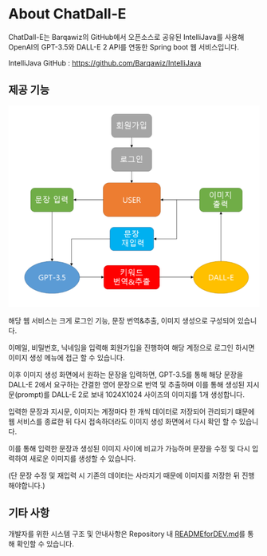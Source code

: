 About ChatDall-E
==================
ChatDall-E는 Barqawiz의 GitHub에서 오픈소스로 공유된 IntelliJava를 사용해
OpenAI의 GPT-3.5와 DALL-E 2 API를 연동한 Spring boot 웹 서비스입니다.

IntelliJava GitHub : <https://github.com/Barqawiz/IntelliJava>

제공 기능
-----------
![기능구성도](src/main/resources/static/최종기능.png)

해당 웹 서비스는 크게 로그인 기능, 문장 번역&추출, 이미지 생성으로 구성되어 있습니다.

이메일, 비밀번호, 닉네임을 입력해 회원가입을 진행하여 해당 계정으로 로그인 하시면
이미지 생성 메뉴에 접근 할 수 있습니다.

이후 이미지 생성 화면에서 원하는 문장을 입력하면, GPT-3.5를 통해
해당 문장을 DALL-E 2에서 요구하는 간결한 영어 문장으로 번역 및 추출하며
이를 통해 생성된 지시문(prompt)를 DALL-E 2로 보내 1024X1024 사이즈의
이미지를 1개 생성합니다.

입력한 문장과 지시문, 이미지는 계정마다 한 개씩 데이터로 저장되어
관리되기 떄문에 웹 서비스를 종료한 뒤 다시 접속하더라도
이미지 생성 화면에서 다시 확인 할 수 있습니다.

이를 통해 입력한 문장과 생성된 이미지 사이에 비교가 가능하며
문장을 수정 및 다시 입력하여 새로운 이미지를 생성할 수 있습니다.

(단 문장 수정 및 재입력 시 기존의 데이터는 사라지기 때문에 이미지를 저장한 뒤 진행해야합니다.)

기타 사항
---------
개발자를 위한 시스템 구조 및 안내사항은 Repository 내
[READMEforDEV.md](READMEforDEV.md)를 통해 확인할 수 있습니다.